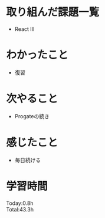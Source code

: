 # 取り組んだ課題一覧
- React Ⅲ
# わかったこと
- 復習
# 次やること
- Progateの続き
# 感じたこと
- 毎日続ける
# 学習時間
Today:0.8h  
Total:43.3h
